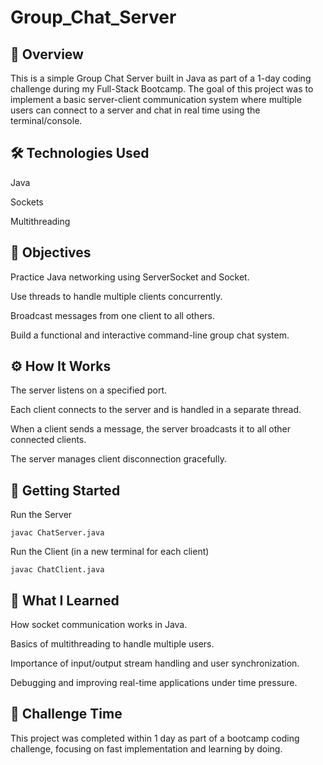 
# Group_Chat_Server

## 📌 Overview
This is a simple Group Chat Server built in Java as part of a 1-day coding challenge during my Full-Stack Bootcamp. The goal of this project was to implement a basic server-client communication system where multiple users can connect to a server and chat in real time using the terminal/console.

## 🛠️ Technologies Used
Java 

Sockets 

Multithreading

## 🎯 Objectives
Practice Java networking using ServerSocket and Socket.

Use threads to handle multiple clients concurrently.

Broadcast messages from one client to all others.

Build a functional and interactive command-line group chat system.

## ⚙️ How It Works
The server listens on a specified port.

Each client connects to the server and is handled in a separate thread.

When a client sends a message, the server broadcasts it to all other connected clients.

The server manages client disconnection gracefully.

## 🚀 Getting Started

Run the Server

    javac ChatServer.java

Run the Client (in a new terminal for each client)

    javac ChatClient.java

## 🧠 What I Learned
How socket communication works in Java.

Basics of multithreading to handle multiple users.

Importance of input/output stream handling and user synchronization.

Debugging and improving real-time applications under time pressure.

## 📅 Challenge Time
This project was completed within 1 day as part of a bootcamp coding challenge, focusing on fast implementation and learning by doing.


